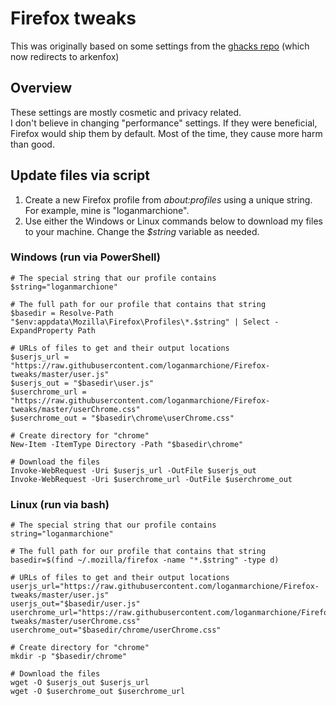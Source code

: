 # Firefox tweaks

This was originally based on some settings from the [ghacks repo](https://github.com/ghacksuserjs/ghacks-user.js/) (which now redirects to arkenfox)

## Overview
These settings are mostly cosmetic and privacy related.  
I don't believe in changing "performance" settings. If they were beneficial, Firefox would ship them by default. Most of the time, they cause more harm than good.  

## Update files via script

1. Create a new Firefox profile from _about:profiles_ using a unique string. For example, mine is "loganmarchione".
2. Use either the Windows or Linux commands below to download my files to your machine. Change the _$string_ variable as needed.

### Windows (run via PowerShell)
```
# The special string that our profile contains
$string="loganmarchione"

# The full path for our profile that contains that string
$basedir = Resolve-Path "$env:appdata\Mozilla\Firefox\Profiles\*.$string" | Select -ExpandProperty Path

# URLs of files to get and their output locations
$userjs_url = "https://raw.githubusercontent.com/loganmarchione/Firefox-tweaks/master/user.js"
$userjs_out = "$basedir\user.js"
$userchrome_url = "https://raw.githubusercontent.com/loganmarchione/Firefox-tweaks/master/userChrome.css"
$userchrome_out = "$basedir\chrome\userChrome.css"

# Create directory for "chrome"
New-Item -ItemType Directory -Path "$basedir\chrome"

# Download the files
Invoke-WebRequest -Uri $userjs_url -OutFile $userjs_out
Invoke-WebRequest -Uri $userchrome_url -OutFile $userchrome_out
```

### Linux (run via bash)
```
# The special string that our profile contains
string="loganmarchione"

# The full path for our profile that contains that string
basedir=$(find ~/.mozilla/firefox -name "*.$string" -type d)

# URLs of files to get and their output locations
userjs_url="https://raw.githubusercontent.com/loganmarchione/Firefox-tweaks/master/user.js"
userjs_out="$basedir/user.js"
userchrome_url="https://raw.githubusercontent.com/loganmarchione/Firefox-tweaks/master/userChrome.css"
userchrome_out="$basedir/chrome/userChrome.css"

# Create directory for "chrome"
mkdir -p "$basedir/chrome"

# Download the files
wget -O $userjs_out $userjs_url
wget -O $userchrome_out $userchrome_url
```
